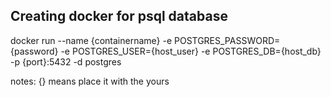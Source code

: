 ## Creating docker for psql database
docker run --name {containername} -e POSTGRES_PASSWORD={password} -e POSTGRES_USER={host_user} -e POSTGRES_DB={host_db} -p {port}:5432 -d postgres

notes: {} means place it with the yours
